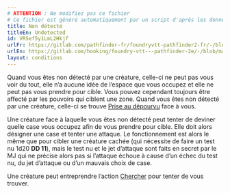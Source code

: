 ```yaml
---
# ATTENTION : Ne modifiez pas ce fichier
# Ce fichier est généré automatiquement par un script d'après les données du module Foundry VTT officiel et de sa traduction
title: Non détecté
titleEn: Undetected
id: VRSef5y1LmL2Hkjf
urlFr: https://gitlab.com/pathfinder-fr/foundryvtt-pathfinder2-fr/-/blob/master/data/conditionitems/VRSef5y1LmL2Hkjf.htm
urlEn: https://gitlab.com/hooking/foundry-vtt---pathfinder-2e/-/blob/master/packs/data/conditionitems.db/undetected.json
layout: conditions
---
```

Quand vous êtes non détecté par une créature, celle-ci ne peut pas vous voir du tout, elle n’a aucune idée de l’espace que vous occupez et elle ne peut pas vous prendre pour cible. Vous pouvez cependant toujours être affecté par les pouvoirs qui ciblent une zone. Quand vous êtes non détecté par une créature, celle-ci se trouve [Prise au dépourvu](pris-au-dépourvu.html) face à vous.

Une créature face à laquelle vous êtes non détecté peut tenter de deviner quelle case vous occupez afin de vous prendre pour cible. Elle doit alors désigner une case et tenter une attaque. Le fonctionnement est alors le même que pour cibler une créature cachée (qui nécessite de faire un test nu <a class="inline-roll roll" title="test nu DD 11" data-mode="roll" data-flavor="test nu DD 11" data-formula="1d20"> 1d20</a> **DD 11**), mais le test nu et le jet d’attaque sont faits en secret par le MJ qui ne précise alors pas si l’attaque échoue à cause d’un échec du test nu, du jet d’attaque ou d’un mauvais choix de case.

Une créature peut entreprendre l’action [Chercher](../actions/chercher.html) pour tenter de vous trouver.
